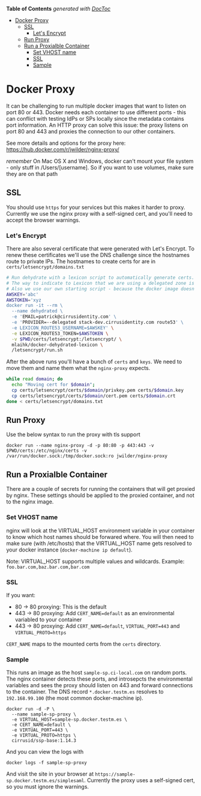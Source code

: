 <!-- START doctoc generated TOC please keep comment here to allow auto update -->
<!-- DON'T EDIT THIS SECTION, INSTEAD RE-RUN doctoc TO UPDATE -->
**Table of Contents**  *generated with [DocToc](https://github.com/thlorenz/doctoc)*

- [Docker Proxy](#docker-proxy)
  - [SSL](#ssl)
    - [Let's Encrypt](#lets-encrypt)
  - [Run Proxy](#run-proxy)
  - [Run a Proxialble Container](#run-a-proxialble-container)
    - [Set VHOST name](#set-vhost-name)
    - [SSL](#ssl-1)
    - [Sample](#sample)

<!-- END doctoc generated TOC please keep comment here to allow auto update -->

# Docker Proxy

It can be challenging to run multiple docker images that want to listen on port 80 or 443.
Docker needs each container to use different ports - this can conflict with testing IdPs or SPs locally since the metadata contains port information.
An HTTP proxy can solve this issue: the proxy listens on port 80 and 443 and proxies the connection to our other containers.

See more details and options for the proxy here: https://hub.docker.com/r/jwilder/nginx-proxy/

*remember* On Mac OS X and Windows, docker can't mount your file system - only stuff in /Users/[username]. So if you want to use volumes, make sure they are on that path

## SSL
You should use `https` for your services but this makes it harder to proxy.  Currently we use the nginx proxy with a self-signed cert, and you'll need to accept the browser warnings.


### Let's Encrypt

There are also several certificate that were generated with Let's Encrypt.
To renew these certificates we'll use the DNS challenge since the hostnames route to private IPs.
The hostnames to create certs for are in `certs/letsencrypt/domains.txt`

```bash
# Run dehydrate with a lexicon script to automatically generate certs.
# The way to indicate to Lexicon that we are using a delegated zone is hackish - we stick it infront of the provider name
# Also we use our own starting script - because the docker image doesn't include boto3 so we install it.
AWSKEY='abc'
AWSTOKEN='xyz
docker run -it --rm \
  --name dehydrated \
  -e 'EMAIL=patrick@cirrusidentity.com' \
  -e 'PROVIDER=--delegated stack-dev.cirrusidentity.com route53' \
  -e LEXICON_ROUTE53_USERNAME=$AWSKEY' \
  -e LEXICON_ROUTE53_TOKEN=$AWSTOKEN \
  -v $PWD/certs/letsencrypt:/letsencrypt/ \
  mlaihk/docker-dehydrated-lexicon \
  /letsencrypt/run.sh
```

After the above runs you'll have a bunch of `certs` and `keys`. We need to move them and name them what the `nginx-proxy` expects.

```bash
while read domain; do
  echo "Moving cert for $domain";
  cp certs/letsencrypt/certs/$domain/privkey.pem certs/$domain.key
  cp certs/letsencrypt/certs/$domain/cert.pem certs/$domain.crt
done < certs/letsencrypt/domains.txt
```


## Run Proxy

Use the below syntax to run the proxy with tls support

```
docker run --name nginx-proxy -d -p 80:80 -p 443:443 -v $PWD/certs:/etc/nginx/certs -v /var/run/docker.sock:/tmp/docker.sock:ro jwilder/nginx-proxy
```

## Run a Proxialble Container

There are a couple of secrets for running the containers that will get
proxied by nginx. These settings should be applied to the proxied
container, and not to the nginx image.

### Set VHOST name

nginx will look at the VIRTUAL_HOST environment variable in your
container to know which host names should be forwared where.  You will
then need to make sure (with /etc/hosts) that the VIRTUAL_HOST name
gets resolved to your docker instance (`docker-machine ip default`).

Note: VIRTUAL_HOST supports multiple values and wildcards. Example: `foo.bar.com,baz.bar.com,bar.com`

### SSL

If you want:

* 80 -> 80 proxying: This is the default
* 443 -> 80 proxying: Add `CERT_NAME=default` as an environmental variabled to your container
* 443 -> 80 proxying: Add `CERT_NAME=default`, `VIRTUAL_PORT=443` and `VIRTUAL_PROTO=https`

`CERT_NAME` maps to the mounted certs from the `certs` directory.

### Sample

This runs an image as the host `sample-sp.ci-local.com` on random
ports. The nginx container detects these ports, and introsepcts the
environmental variables and sees the proxy should listen on 443 and
forward connections to the container. The DNS record
`*.docker.testm.es` resolves to ` 192.168.99.100` (the most common
docker-machine ip).

    docker run -d -P \
      --name sample-sp-proxy \
      -e VIRTUAL_HOST=sample-sp.docker.testm.es \
      -e CERT_NAME=default \
      -e VIRTUAL_PORT=443 \
      -e VIRTUAL_PROTO=https \
      cirrusid/ssp-base:1.14.3


And you can view the logs with

    docker logs -f sample-sp-proxy

And visit the site in your browser at
`https://sample-sp.docker.testm.es/simplesaml`. Currently the proxy
uses a self-signed cert, so you must ignore the warnings.